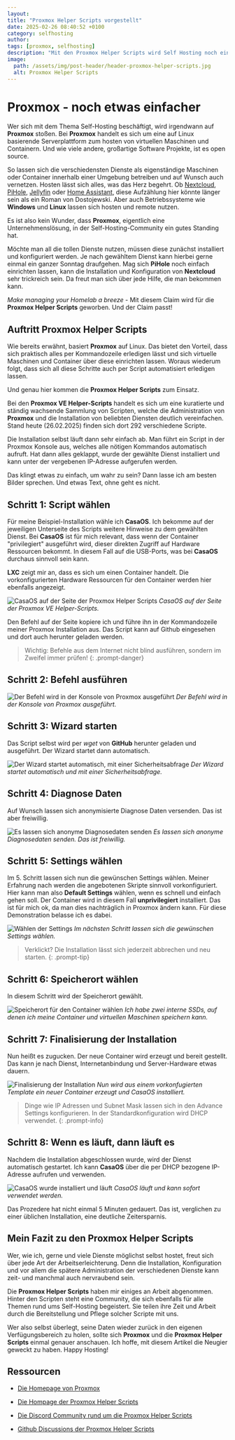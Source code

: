 ```yaml
---
layout: 
title: "Proxmox Helper Scripts vorgestellt"
date: 2025-02-26 08:40:52 +0100
category: selfhosting
author: 
tags: [proxmox, selfhosting]
description: "Mit den Proxmox Helper Scripts wird Self Hosting noch einfacher."
image:
  path: /assets/img/post-header/header-proxmox-helper-scripts.jpg
  alt: Proxmox Helper Scripts
---
```


# Proxmox - noch etwas einfacher

Wer sich mit dem Thema Self-Hosting beschäftigt, wird irgendwann auf **Proxmox** stoßen. Bei **Proxmox** handelt es sich um eine auf Linux basierende Serverplattform zum hosten von virtuellen Maschinen und Containern. Und wie viele andere, großartige Software Projekte, ist es open source. 

So lassen sich die verschiedensten Dienste als eigenständige Maschinen oder Container innerhalb einer Umgebung betreiben und auf Wunsch auch vernetzen. Hosten lässt sich alles, was das Herz begehrt. Ob [Nextcloud](https://nextcloud.com), [PiHole](https://pi-hole.net), [Jellyfin](https://jellyfin.org/) oder [Home Assistant](https://www.home-assistant.io/), diese Aufzählung hier könnte länger sein als ein Roman von Dostojewski. Aber auch Betriebssysteme wie **Windows** und **Linux** lassen sich hosten und remote nutzen. 

Es ist also kein Wunder, dass **Proxmox**, eigentlich eine Unternehmenslösung, in der Self-Hosting-Community ein gutes Standing hat.

Möchte man all die tollen Dienste nutzen, müssen diese zunächst installiert und konfiguriert werden. Je nach gewähltem Dienst kann hierbei gerne einmal ein ganzer Sonntag draufgehen. Mag sich **PiHole** noch einfach einrichten lassen, kann die Installation und Konfiguration von **Nextcloud** sehr trickreich sein. Da freut man sich über jede Hilfe, die man bekommen kann.

*Make managing your Homelab a breeze* - Mit diesem Claim wird für die **Proxmox Helper Scripts** geworben. Und der Claim passt!

## Auftritt Proxmox Helper Scripts

Wie bereits erwähnt, basiert **Proxmox** auf Linux. Das bietet den Vorteil, dass sich praktisch alles per Kommandozeile erledigen lässt und sich virtuelle Maschinen und Container über diese einrichten lassen. Woraus wiederum folgt, dass sich all diese Schritte auch per Script automatisiert erledigen lassen. 

Und genau hier kommen die **Proxmox Helper Scripts** zum Einsatz.

Bei den **Proxmox VE Helper-Scripts** handelt es sich um eine kuratierte und ständig wachsende Sammlung von Scripten, welche die Administration von **Proxmox** und die Installation von beliebten Diensten deutlich vereinfachen. Stand heute (26.02.2025) finden sich dort 292 verschiedene Scripte. 

Die Installation selbst läuft dann sehr einfach ab. Man führt ein Script in der Proxmox Konsole aus, welches alle nötigen Kommandos automatisch aufruft. Hat dann alles geklappt, wurde der gewählte Dienst installiert und kann unter der vergebenen IP-Adresse aufgerufen werden.

Das klingt etwas zu einfach, um wahr zu sein? Dann lasse ich am besten Bilder sprechen. Und etwas Text, ohne geht es nicht.

## Schritt 1: Script wählen

Für meine Beispiel-Installation wähle ich **CasaOS**. Ich bekomme auf der jeweiligen Unterseite des Scripts weitere Hinweise zu dem gewählten Dienst. Bei **CasaOS** ist für mich relevant, dass wenn der Container "privilegiert" ausgeführt wird, dieser direkten Zugriff auf Hardware Ressourcen bekommt. In diesem Fall auf die USB-Ports, was bei **CasaOS** durchaus sinnvoll sein kann. 

**LXC** zeigt mir an, dass es sich um einen Container handelt. Die vorkonfigurierten Hardware Ressourcen für den Container werden hier ebenfalls angezeigt. 

![CasaOS auf der Seite der Proxmox Helper Scripts](/assets/img/proxmox-helber-scripts/1-proxmox-helper-scripts.jpg)
_CasaOS auf der Seite der Proxmox VE Helper-Scripts._

Den Befehl auf der Seite kopiere ich und führe ihn in der Kommandozeile meiner Proxmox Installation aus. Das Script kann auf Github eingesehen und dort auch herunter geladen werden.

> Wichtig: Befehle aus dem Internet nicht blind ausführen, sondern im Zweifel immer prüfen!
{: .prompt-danger}

## Schritt 2: Befehl ausführen

![Der Befehl wird in der Konsole von Proxmox ausgeführt](/assets/img/proxmox-helber-scripts/2-proxmox-konsole.jpg)
_Der Befehl wird in der Konsole von Proxmox ausgeführt._

## Schritt 3: Wizard starten

Das Script selbst wird per *wget* von **GitHub** herunter geladen und ausgeführt. Der Wizard startet dann automatisch.

![Der Wizard startet automatisch, mit einer Sicherheitsabfrage](/assets/img/proxmox-helber-scripts/3-proxmox-helper-script-wizard.jpg)
_Der Wizard startet automatisch und mit einer Sicherheitsabfrage._

## Schritt 4: Diagnose Daten

Auf Wunsch lassen sich anonymisierte Diagnose Daten versenden. Das ist aber freiwillig.

![Es lassen sich anonyme Diagnosedaten senden](/assets/img/proxmox-helber-scripts/4-proxmox-helper-script-diagnose-daten.jpg)
_Es lassen sich anonyme Diagnosedaten senden. Das ist freiwillig._

## Schritt 5: Settings wählen

Im 5. Schritt lassen sich nun die gewünschen Settings wählen. Meiner Erfahrung nach werden die angebotenen Skripte sinnvoll vorkonfiguriert. Hier kann man also **Default Settings** wählen, wenn es schnell und einfach gehen soll. Der Container wird in diesem Fall **unprivilegiert** installiert. Das ist für mich ok, da man dies nachträglich in Proxmox ändern kann. Für diese Demonstration belasse ich es dabei.

![Wählen der Settings](/assets/img/proxmox-helber-scripts/5-proxmox-helper-script-settings.jpg)
_Im nächsten Schritt lassen sich die gewünschen Settings wählen._

> Verklickt? Die Installation lässt sich jederzeit abbrechen und neu starten.
{: .prompt-tip}

## Schritt 6: Speicherort wählen

In diesem Schritt wird der Speicherort gewählt.

![Speicherort für den Container wählen](/assets/img/proxmox-helber-scripts/6-proxmox-helper-script-storage.jpg)
_Ich habe zwei interne SSDs, auf denen ich meine Container und virtuellen Maschinen speichern kann._

## Schritt 7: Finalisierung der Installation

Nun heißt es zugucken. Der neue Container wird erzeugt und bereit gestellt. Das kann je nach Dienst, Internetanbindung und Server-Hardware etwas dauern. 

![Finalisierung der Installation](/assets/img/proxmox-helber-scripts/7-proxmox-helper-script-installation.jpg)
_Nun wird aus einem vorkonfugierten Template ein neuer Container erzeugt und CasaOS installiert._ 

> Dinge wie IP Adressen und Subnet Mask lassen sich in den Advance Settings konfigurieren. In der Standardkonfiguration wird DHCP verwendet.
{: .prompt-info}

## Schritt 8: Wenn es läuft, dann läuft es

Nachdem die Installation abgeschlossen wurde, wird der Dienst automatisch gestartet. Ich kann **CasaOS** über die per DHCP bezogene IP-Adresse aufrufen und verwenden.

![CasaOS wurde installiert und läuft](/assets/img/proxmox-helber-scripts/8-proxmox-helper-script-fertig.jpg)
_CasaOS läuft und kann sofort verwendet werden._

Das Prozedere hat nicht einmal 5 Minuten gedauert. Das ist, verglichen zu einer üblichen Installation, eine deutliche Zeitersparnis.

## Mein Fazit zu den Proxmox Helper Scripts

Wer, wie ich, gerne und viele Dienste möglichst selbst hostet, freut sich über jede Art der Arbeitserleichterung. Denn die Installation, Konfiguration und vor allem die spätere Administration der verschiedenen Dienste kann zeit- und manchmal auch nervraubend sein. 

Die **Proxmox Helper Scripts** haben mir einiges an Arbeit abgenommen. Hinter den Scripten steht eine Community, die sich ebenfalls für alle Themen rund ums Self-Hosting begeistert. Sie teilen ihre Zeit und Arbeit durch die Bereitstellung und Pflege solcher Scripte mit uns. 

Wer also selbst überlegt, seine Daten wieder zurück in den eigenen Verfügungsbereich zu holen, sollte sich **Proxmox** und die **Proxmox Helper Scripts** einmal genauer anschauen. Ich hoffe, mit diesem Artikel die Neugier geweckt zu haben. Happy Hosting!

## Ressourcen

* [Die Homepage von Proxmox](https://www.proxmox.com/de/)

* [Die Hompage der Proxmox Helper Scripts](https://community-scripts.github.io/ProxmoxVE/)

* [Die Discord Community rund um die Proxmox Helper Scripts](https://discord.com/invite/2wvnMDgdnU)

* [Github Discussions der Proxmox Helper Scripts](https://github.com/community-scripts/ProxmoxVE/discussions)


